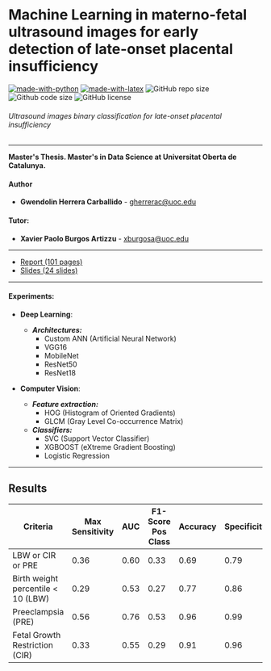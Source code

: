 Machine Learning in materno-fetal ultrasound images for early detection of late-onset placental insufficiency
=

[![made-with-python](https://img.shields.io/badge/Coded%20with-Python-21496b.svg?style=for-the-badge&logo=Python)](https://www.python.org/)
[![made-with-latex](https://img.shields.io/badge/Documented%20with-LaTeX-4c9843.svg?style=for-the-badge&logo=Latex)](https://www.latex-project.org/)
![GitHub repo size](https://img.shields.io/github/repo-size/gwendysyd/Placenta-Insufficiency-Classification?style=for-the-badge&logo=Github)
![Github code size](https://img.shields.io/github/languages/code-size/gwendysyd/Placenta-Insufficiency-Classification?style=for-the-badge&logo=Github)
![GitHub license](https://img.shields.io/github/license/gwendysyd/Placenta-Insufficiency-Classification?style=for-the-badge&logo=Github)

###### Ultrasound images binary classification for late-onset placental insufficiency

***********

**Master's Thesis. Master's in Data Science at Universitat Oberta de Catalunya.**

#### Author
* **Gwendolin Herrera Carballido** - [gherrerac@uoc.edu](mailto:gherrerac@uoc.edu)

#### Tutor: 
* **Xavier Paolo Burgos Artizzu** - [xburgosa@uoc.edu](mailto:xburgosa@uoc.edu)

***************
* [Report (101 pages)](http:...)
* [Slides (24 slides)](https://github.com/gwendysyd/Placenta-Insufficiency-Classification/blob/master/docs/Slides.pdf)
***************

#### Experiments:
* **Deep Learning**:
    * ***Architectures:***
        * Custom ANN (Artificial Neural Network)
        * VGG16
        * MobileNet
        * ResNet50
        * ResNet18

* **Computer Vision**:
    * ***Feature extraction:***
        * HOG (Histogram of Oriented Gradients)
        * GLCM (Gray Level Co-occurrence Matrix)
    * ***Classifiers:***
        * SVC (Support Vector Classifier)
        * XGBOOST (eXtreme Gradient Boosting)
        * Logistic Regression

***************
## Results

| Criteria | Max Sensitivity | AUC  | F1-Score Pos Class | Accuracy | Specificity | PPV  | NPV  | PLR   | NLR   |
|----------|------------------|------|---------------------|----------|--------------|------|------|-------|-------|
| LBW or CIR or PRE       | 0.36             | 0.60 | 0.33                | 0.69     | 0.79         | 0.31 | 0.82 | 1.64  | 0.83  |
| Birth weight percentile < 10 (LBW)      | 0.29             | 0.53 | 0.27                | 0.77     | 0.86         | 0.27 | 0.86 | 1.96  | 0.84  |
| Preeclampsia (PRE)      | 0.56             | 0.76 | 0.53                | 0.96     | 0.99         | 0.67 | 0.97 | 34.67 | 0.56  |
| Fetal Growth Restriction (CIR)     | 0.33             | 0.55 | 0.29                | 0.91     | 0.96         | 0.33 | 0.94 | 6.42  | 0.78  |
